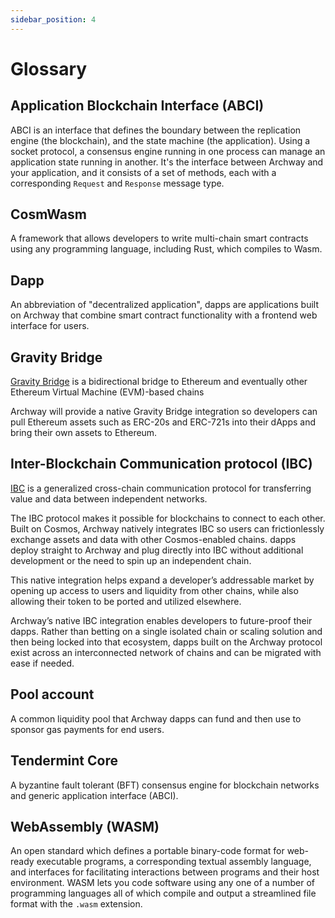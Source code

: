```yaml
---
sidebar_position: 4
---
```


# Glossary

<!-- A -->

## Application Blockchain Interface (ABCI)

ABCI is an interface that defines the boundary between the replication engine (the blockchain), and the state machine (the application). Using a socket protocol, a consensus engine running in one process can manage an application state running in another. It's the interface between Archway and your application, and it consists of a set of methods, each with a corresponding `Request` and `Response` message type.

<!-- B -->

<!-- C -->

## CosmWasm

A framework that allows developers to write multi-chain smart contracts using any programming language, including Rust, which compiles to Wasm.


<!-- D -->

## Dapp

An abbreviation of "decentralized application", dapps are applications built on Archway that combine smart contract functionality with a frontend web interface for users.

<!-- E -->
<!-- F -->

<!-- G -->

## Gravity Bridge

[Gravity Bridge](https://github.com/cosmos/gravity-bridge) is a bidirectional bridge to Ethereum and eventually other Ethereum Virtual Machine (EVM)-based chains

Archway will provide a native Gravity Bridge integration so developers can pull Ethereum assets such as ERC-20s and ERC-721s into their dApps and bring their own assets to Ethereum.

<!-- H -->

<!-- I -->

## Inter-Blockchain Communication protocol (IBC)

[IBC](https://docs.cosmos.network/master/ibc/overview.html) is a generalized cross-chain communication protocol for transferring value and data between independent networks.

The IBC protocol makes it possible for blockchains to connect to each other. Built on Cosmos, Archway natively integrates IBC so users can frictionlessly exchange assets and data with other Cosmos-enabled chains. dapps deploy straight to Archway and plug directly into IBC without additional development or the need to spin up an independent chain.

This native integration helps expand a developer’s addressable market by opening up access to users and liquidity from other chains, while also allowing their token to be ported and utilized elsewhere.

Archway’s native IBC integration enables developers to future-proof their dapps. Rather than betting on a single isolated chain or scaling solution and then being locked into that ecosystem, dapps built on the Archway protocol exist across an interconnected network of chains and can be migrated with ease if needed.

<!-- J -->
<!-- K -->
<!-- L -->
<!-- M -->
<!-- N -->
<!-- O -->

<!-- P -->

## Pool account

A common liquidity pool that Archway dapps can fund and then use to sponsor gas payments for end users.

<!-- Q -->
<!-- R -->
<!-- S -->
<!-- T -->

## Tendermint Core

A byzantine fault tolerant (BFT) consensus engine for blockchain networks and generic application interface (ABCI).

<!-- U -->
<!-- V -->

<!-- W -->

## WebAssembly (WASM) 

An open standard which defines a portable binary-code format for web-ready executable programs, a corresponding textual assembly language, and interfaces for facilitating interactions between programs and their host environment. WASM lets you code software using any one of a number of programming languages all of which compile and output a streamlined file format with the `.wasm` extension.

<!-- X -->
<!-- Y -->